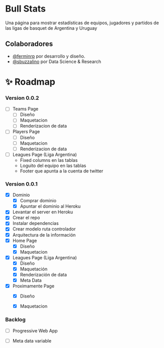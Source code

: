 
# Bull Stats

Una página para mostrar estadísticas de equipos, jugadores y partidos de las ligas de basquet de Argentina y Uruguay

## Colaboradores

- [@ferminrp](https://www.github.com/ferminrp) por desarrollo y diseño.
- [@sbuzzalino](https://www.github.com/sbuzzalino) por Data Science & Research

  
# ✨ Roadmap

### Version 0.0.2

- [ ] Teams Page
	- [ ] Diseño
	- [ ] Maquetacion
	- [ ] Renderizacion de data
- [ ] Players Page
	- [ ] Diseño
	- [ ] Maquetacion
	- [ ] Renderizacion de data
- [ ] Leagues Page (Liga Argentina)
    - Fixed columns en las tablas
    - Loguito del equipo en las tablas
    - Footer que apunta a la cuenta de twitter

### Version 0.0.1
- [x] Dominio
	- [x] Comprar dominio
	- [x] Apuntar el dominio al Heroku
- [x] Levantar el server en Heroku
- [x] Crear el repo
- [x] Instalar dependencias
- [x] Crear modelo ruta controlador
- [x] Arquitectura de la información
- [x] Home Page
	- [x] Diseño
	- [x] Maquetacion
- [x] Leagues Page (Liga Argentina)
	- [x] Diseño
	- [x] Maquetación
	- [x] Renderización de data
	- [x] Meta Data
- [x] Proximamente Page 
	- [x] Diseño
	- [x] Maquetacion



### Backlog

- [ ] Progressive Web App
- [ ] Meta data variable

  
